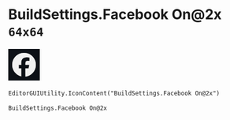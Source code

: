# BuildSettings.Facebook On@2x `64x64`
<img src="/img/BuildSettings.Facebook%20On@2x.png" width=64 height=64>

``` CSharp
EditorGUIUtility.IconContent("BuildSettings.Facebook On@2x")
```
```
BuildSettings.Facebook On@2x
```
